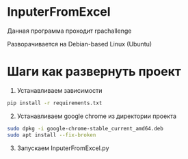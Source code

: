 # InputerFromExcel

Данная программа проходит rpachallenge

Разворачивается на Debian-based Linux (Ubuntu) 

# Шаги как развернуть проект

1. Устанавливаем зависимости
```bash
pip install -r requirements.txt
```

2. Устанавливаем google chrome из директории проекта
```bash
sudo dpkg -i google-chrome-stable_current_amd64.deb
sudo apt install --fix-broken
```

3. Запускаем InputerFromExcel.py